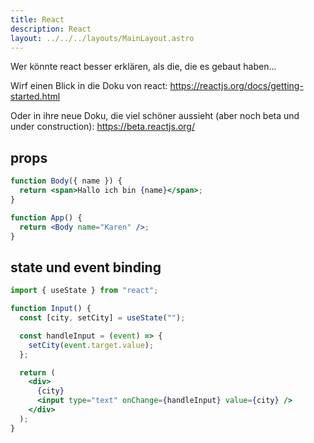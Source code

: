 ```yaml
---
title: React
description: React
layout: ../../../layouts/MainLayout.astro
---
```


Wer könnte react besser erklären, als die, die es gebaut haben...

Wirf einen Blick in die Doku von react: https://reactjs.org/docs/getting-started.html

Oder in ihre neue Doku, die viel schöner aussieht (aber noch beta und under construction): https://beta.reactjs.org/

## props

```jsx
function Body({ name }) {
  return <span>Hallo ich bin {name}</span>;
}

function App() {
  return <Body name="Karen" />;
}
```

## state und event binding

```jsx
import { useState } from "react";

function Input() {
  const [city, setCity] = useState("");

  const handleInput = (event) => {
    setCity(event.target.value);
  };

  return (
    <div>
      {city}
      <input type="text" onChange={handleInput} value={city} />
    </div>
  );
}
```
